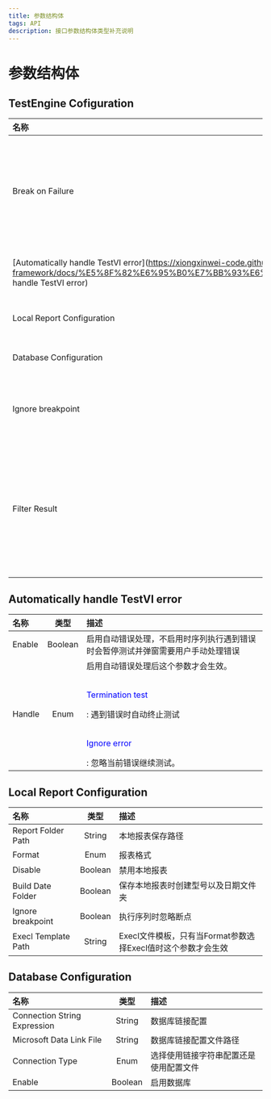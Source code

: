 ```yaml
---
title: 参数结构体
tags: API
description: 接口参数结构体类型补充说明
---
```


# 参数结构体

## TestEngine Cofiguration

| 名称                                                                                                                                                                                | 类型      | 描述                    |
|:--------------------------------------------------------------------------------------------------------------------------------------------------------------------------------- |:-------:|:--------------------- |
| Break on Failure                                                                                                                                                                  | Boolean | 测试序列执行到不合格项目时终止测试     |
| [Automatically handle TestVI error](https://xiongxinwei-code.github.io/test-bench-framework/docs/%E5%8F%82%E6%95%B0%E7%BB%93%E6%9E%84%E4%BD%93#Automatically handle TestVI error) | Cluster | 自动错误处理配置              |
| Local Report Configuration                                                                                                                            | Cluster | 本地报表配置                |
| Database Configuration                                                                                                                                                            | Cluster | 数据库配置                 |
| Ignore breakpoint                                                                                                                                                                 | Boolean | 执行序列时忽略断点             |
| Filter Result                                                                                                                                                                     | Boolean | 过滤显示和保存的结果，只显示测试类型的项目 |

## Automatically handle TestVI error

| 名称     | 类型      | 描述                                                                                                                                            |
|:------ |:-------:|:--------------------------------------------------------------------------------------------------------------------------------------------- |
| Enable | Boolean | 启用自动错误处理，不启用时序列执行遇到错误时会暂停测试并弹窗需要用户手动处理错误                                                                                                      |
| Handle | Enum    | 启用自动错误处理后这个参数才会生效。<br><br><p style="color:blue"> Termination test</p>: 遇到错误时自动终止测试<br><br><p style="color:blue">Ignore error</p>: 忽略当前错误继续测试。 |

## Local Report Configuration

| 名称                  | 类型      | 描述                                     |
|:------------------- |:-------:|:-------------------------------------- |
| Report Folder Path  | String  | 本地报表保存路径                               |
| Format              | Enum    | 报表格式                                   |
| Disable             | Boolean | 禁用本地报表                                 |
| Build Date Folder   | Boolean | 保存本地报表时创建型号以及日期文件夹                     |
| Ignore breakpoint   | Boolean | 执行序列时忽略断点                              |
| Execl Template Path | String  | Execl文件模板，只有当Format参数选择Execl值时这个参数才会生效 |

## Database Configuration

| 名称                           | 类型      | 描述                  |
|:---------------------------- |:-------:|:------------------- |
| Connection String Expression | String  | 数据库链接配置             |
| Microsoft Data Link File     | String  | 数据库链接配置文件路径         |
| Connection Type              | Enum    | 选择使用链接字符串配置还是使用配置文件 |
| Enable                       | Boolean | 启用数据库               |





